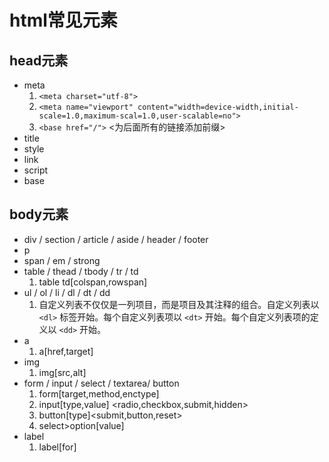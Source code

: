 # html常见元素
## head元素
* meta
    1. ```<meta charset="utf-8">```
    2. ```<meta name="viewport" content="width=device-width,initial-scale=1.0,maximum-scal=1.0,user-scalable=no">```
    3. ```<base href="/">```  <为后面所有的链接添加前缀>
* title
* style
* link
* script
* base
## body元素
* div / section / article / aside / header / footer
* p
* span / em / strong
* table / thead / tbody / tr / td
  1. table td[colspan,rowspan]  
* ul / ol / li / dl / dt / dd
    1. 自定义列表不仅仅是一列项目，而是项目及其注释的组合。自定义列表以 ```<dl>``` 标签开始。每个自定义列表项以 ```<dt>``` 开始。每个自定义列表项的定义以 ```<dd>``` 开始。
* a
  1. a[href,target] 
* img
  1. img[src,alt]  
* form / input / select / textarea/ button
  1. form[target,method,enctype]
  2. input[type,value] <radio,checkbox,submit,hidden>
  3. button[type]<submit,button,reset>
  4. select>option[value]
* label
  1. label[for]